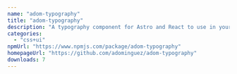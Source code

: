 ```yaml
---
name: "adom-typography"
title: "adom-typography"
description: "A typography component for Astro and React to use in your projects."
categories:
  - "css+ui"
npmUrl: "https://www.npmjs.com/package/adom-typography"
homepageUrl: "https://github.com/adominguez/adom-typography"
downloads: 7
---
```

